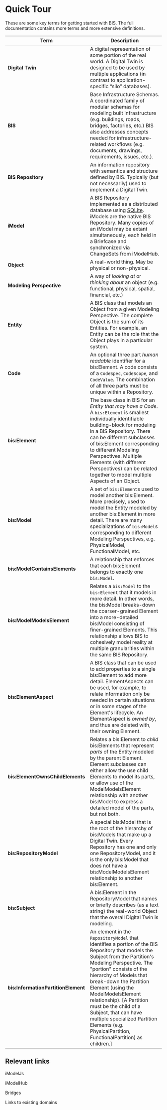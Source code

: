 # Quick Tour

These are some key terms for getting started with BIS. The full documentation contains more terms and more extensive definitions.

Term|Description
--|--
**Digital Twin** | A digital representation of some portion of the real world. A Digital Twin is designed to be used by multiple applications (in contrast to application-specific “silo” databases).
**BIS** | Base Infrastructure Schemas. A coordinated family of modular schemas for modeling built infrastructure (e.g. buildings, roads, bridges, factories, etc.) BIS also addresses concepts needed for infrastructure-related workflows (e.g. documents, drawings, requirements, issues, etc.).
**BIS Repository** | An information repository with semantics and structure defined by BIS. Typically (but not necessarily) used to implement a Digital Twin.
**iModel**| A BIS Repository implemented as a distributed database using [SQLite](https://www.sqlite.org). iModels are the native BIS Repository. Many copies of an iModel may be extant simultaneously, each held in a Briefcase and synchronized via ChangeSets from iModelHub.
**Object** | A real-world thing. May be physical or non-physical.
**Modeling Perspective** | A way of *looking at* or *thinking about* an object (e.g. functional, physical, spatial, financial, etc.)
**Entity**|A BIS class that models an Object from a given Modeling Perspective. The complete Object is the sum of its Entities. For example, an Entity can be the role that the Object plays in a particular system.
**Code**|An optional three part *human readable* identifier for a bis:Element. A code consists of a `CodeSpec`, `CodeScope`, and `CodeValue`. The combination of all three parts must be unique within a Repository.
**bis:Element** |The base class in BIS for an *Entity that may have a Code*. A `bis:Element` is smallest individually identifiable building-block for modeling in a BIS Repository. There can be different subclasses of bis:Element corresponding to different Modeling Perspectives. Multiple Elements (with different Perspectives) can be related together to model multiple Aspects of an Object.
**bis:Model**| A set of `bis:Element`s used to model another bis:Element. More precisely, used to model the Entity modeled by another bis:Element in more detail. There are many specializations of `bis:Model`s corresponding to  different Modeling Perspectives, e.g. PhysicalModel, FunctionalModel, etc.
**bis:ModelContainsElements** | A relationship that enforces that each bis:Element belongs to exactly one `bis:Model`.
**bis:ModelModelsElement** | Relates a `bis:Model` to the `bis:Element` that it models in more detail. In other words, the bis:Model breaks-down the coarser-grained Element into a more-detailed bis:Model consisting of finer-grained Elements. This relationship allows BIS to cohesively model reality at multiple granularities within the same BIS Repository.
**bis:ElementAspect** | A BIS class that can be used to add properties to a single bis:Element to add more detail. ElementAspects can be used, for example, to relate information only be needed in certain situations or in some stages of the Element's lifecycle. An ElementAspect is *owned by*, and thus are deleted with, their owning Element.
**bis:ElementOwnsChildElements** | Relates a bis:Element to *child* bis:Elements that represent *parts* of the Entity modeled by the parent Element. Element subclasses can either allow the use child Elements to model its parts, or allow use of the ModelModelsElement relationship with another bis:Model to express a detailed model of the parts, but not both.
**bis:RepositoryModel** | A special bis:Model that is the root of the hierarchy of bis:Models that make up a Digital Twin. Every Repository has one and only one RepositoryModel, and it is the only bis:Model that does not have a bis:ModelModelsElement relationship to another bis:Element.
**bis:Subject** | A bis:Element in the RepositoryModel that names or briefly describes (as a text string) the real-world Object that the overall Digital Twin is modeling.
**bis:InformationPartitionElement** | An element in the `RepositoryModel` that identifies a portion of the BIS Repository that models the Subject from the Partition's Modeling Perspective. The "portion" consists of the hierarchy of Models that break-down the Partition Element (using the ModelModelsElement relationship). [A Partition must be the child of a Subject, that can have multiple specialized Partition Elements (e.g. PhysicalPartition, FunctionalPartition) as children.]

## Relevant links

iModelJs

iModelHub

Bridges

Links to existing domains
